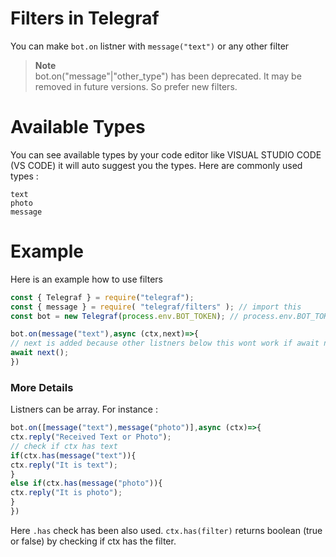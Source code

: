 # Filters in Telegraf
You can make `bot.on` listner with `message("text")` or any other filter
> **Note**<br>
> bot.on("message"|"other_type") has been deprecated. It may be removed in future versions. So prefer new filters.

# Available Types
You can see available types by your code editor like VISUAL STUDIO CODE (VS CODE) it will auto suggest you the types.
Here are commonly used types :
```
text
photo
message
```
# Example
Here is an example how to use filters
```js
const { Telegraf } = require("telegraf");
const { message } = require( "telegraf/filters" ); // import this
const bot = new Telegraf(process.env.BOT_TOKEN); // process.env.BOT_TOKEN means you have to add bot token or use env BOT_TOKEN

bot.on(message("text"),async (ctx,next)=>{
// next is added because other listners below this wont work if await next(); is not added
await next();
})
```

### More Details
Listners can be array. For instance :
```js
bot.on([message("text"),message("photo")],async (ctx)=>{
ctx.reply("Received Text or Photo");
// check if ctx has text
if(ctx.has(message("text")){
ctx.reply("It is text");
}
else if(ctx.has(message("photo")){
ctx.reply("It is photo");
}
})
```

Here `.has` check has been also used. `ctx.has(filter)` returns boolean (true or false) by checking if ctx has the filter.
